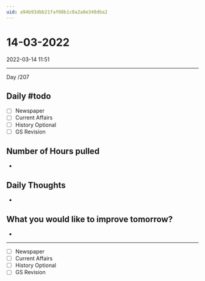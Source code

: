 ```yaml
---
uid: a94b93dbb21faf08b1c0a2a0e349dba2
---
```


# 14-03-2022
2022-03-14 11:51

---

Day /207

## Daily #todo 

- [ ] Newspaper
- [ ] Current Affairs
- [ ] History Optional
- [ ] GS Revision 

## Number of Hours pulled 
- 

## Daily Thoughts
- 


## What you would like to improve tomorrow?
- 



--- 

- [ ] Newspaper
- [ ] Current Affairs
- [ ] History Optional
- [ ] GS Revision 